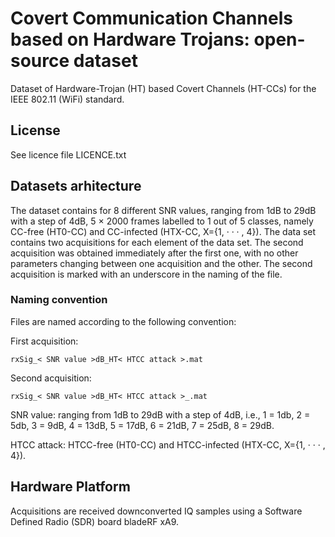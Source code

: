 # Covert Communication Channels based on Hardware Trojans: open-source dataset
Dataset of Hardware-Trojan (HT) based Covert Channels (HT-CCs) for the IEEE 802.11 (WiFi) standard.

## License
See licence file LICENCE.txt

## Datasets arhitecture
The dataset contains for 8 different SNR values, ranging from 1dB to 29dB with a step of 4dB, 5 × 2000 frames labelled to 1 out of 5 classes, namely CC-free (HT0-CC) and CC-infected (HTX-CC, X={1, · · · , 4}). The data set contains two acquisitions for each element of the data set. The second acquisition was obtained immediately after the first one, with no other parameters changing between one acquisition and the other. The second acquisition is marked with an underscore in the naming of the file.

### Naming convention
Files are named according to the following convention:

First acquisition:
```
rxSig_< SNR value >dB_HT< HTCC attack >.mat
```

Second acquisition:
```
rxSig_< SNR value >dB_HT< HTCC attack >_.mat
```

SNR value: ranging from 1dB to 29dB with a step of 4dB, i.e., 1 = 1db, 2 = 5db, 3 = 9dB, 4 = 13dB, 5 = 17dB, 6 = 21dB, 7 = 25dB, 8 = 29dB.

HTCC attack: HTCC-free (HT0-CC) and HTCC-infected (HTX-CC, X={1, · · · , 4}).

## Hardware Platform
Acquisitions are received downconverted IQ samples using a Software Defined Radio (SDR) board bladeRF xA9.
